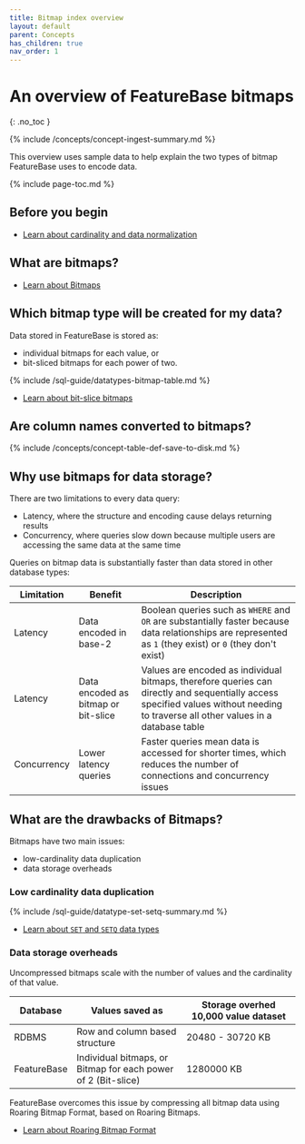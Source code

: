```yaml
---
title: Bitmap index overview
layout: default
parent: Concepts
has_children: true
nav_order: 1
---
```

# An overview of FeatureBase bitmaps
{: .no_toc }

{% include /concepts/concept-ingest-summary.md %}

This overview uses sample data to help explain the two types of bitmap FeatureBase uses to encode data.

{% include page-toc.md %}

## Before you begin

* [Learn about cardinality and data normalization](/docs/concepts/concepts-home)

## What are bitmaps?


* [Learn about Bitmaps](/docs/concepts/concept-bitmaps-standard)

## Which bitmap type will be created for my data?

Data stored in FeatureBase is stored as:
* individual bitmaps for each value, or
* bit-sliced bitmaps for each power of two.

{% include /sql-guide/datatypes-bitmap-table.md %}

* [Learn about bit-slice bitmaps](/docs/concepts/concept-bitmaps-bit-slice)

## Are column names converted to bitmaps?

{% include /concepts/concept-table-def-save-to-disk.md %}

## Why use bitmaps for data storage?

There are two limitations to every data query:
* Latency, where the structure and encoding cause delays returning results
* Concurrency, where queries slow down because multiple users are accessing the same data at the same time

Queries on bitmap data is substantially faster than data stored in other database types:

| Limitation | Benefit | Description |
|---|---|---|
| Latency | Data encoded in base-2 | Boolean queries such as `WHERE` and `OR` are substantially faster because data relationships are represented as `1` (they exist) or `0` (they don't exist) |
| Latency | Data encoded as bitmap or bit-slice | Values are encoded as individual bitmaps, therefore queries can directly and sequentially access specified values without needing to traverse all other values in a database table |
| Concurrency | Lower latency queries | Faster queries mean data is accessed for shorter times, which reduces the number of connections and concurrency issues |

## What are the drawbacks of Bitmaps?

Bitmaps have two main issues:
* low-cardinality data duplication
* data storage overheads

### Low cardinality data duplication

{% include /sql-guide/datatype-set-setq-summary.md %}

* [Learn about `SET` and `SETQ` data types](/docs/sql-guide/data-types/data-types-home#low-cardinality-data-types)

### Data storage overheads

Uncompressed bitmaps scale with the number of values and the cardinality of that value.

| Database | Values saved as | Storage overhed 10,000 value dataset |
|---|---|---|
| RDBMS | Row and column based structure | 20480 - 30720 KB |
| FeatureBase | Individual bitmaps, or<br/>Bitmap for each power of 2 (Bit-slice) | 1280000 KB |

FeatureBase overcomes this issue by compressing all bitmap data using Roaring Bitmap Format, based on Roaring Bitmaps.

* [Learn about Roaring Bitmap Format](/docs/concepts/concept-roaring-bitmap-format)
